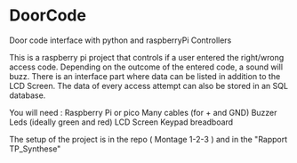 # DoorCode
Door code interface with python and raspberryPi Controllers

This is a raspberry pi project that controls if a user entered the right/wrong access code. Depending on the outcome
of the entered code, a sound will buzz. There is an interface part where data can be listed in addition to the LCD Screen.
The data of every access attempt can also be stored in an SQL database. 


You will need :
Raspberry Pi or pico
Many cables (for + and GND)
Buzzer
Leds (ideally green and red)
LCD Screen
Keypad
breadboard 

The setup of the project is in the repo ( Montage 1-2-3 ) and in the "Rapport TP_Synthese"
